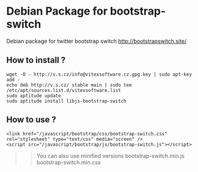 Debian Package for bootstrap-switch
===================================

Debian package for twitter bootstrap switch http://bootstrapswitch.site/



## How to install ?

    wget -O - http://v.s.cz/info@vitexsoftware.cz.gpg.key | sudo apt-key add -
    echo deb http://v.s.cz/ stable main | sudo tee /etc/apt/sources.list.d/vitexsoftware.list
    sudo aptitude update
    sudo aptitude install libjs-bootstrap-switch

## How to use ?

    <link href="/javascript/bootstrap/css/bootstrap-switch.css" rel="stylesheet" type="text/css" media="screen" />
    <script src="/javascript/bootstrap/js/bootstrap-switch.js"></script>

>>You can also use minified versions bootstrap-switch.min.js bootstrap-switch.min.css

